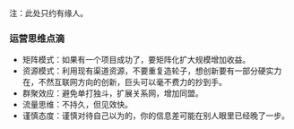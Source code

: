 
注：此处只约有缘人。

### 运营思维点滴

- 矩阵模式：如果有一个项目成功了，要矩阵化扩大规模增加收益。
- 资源模式：利用现有渠道资源，不要重复造轮子，想创新要有一部分硬实力在，不然互联网方向的创新，巨头可以毫不费力的抄到手。
- 群聚效应：避免单打独斗，扩展关系网，增加同盟。
- 流量思维：不持久，但见效快。
- 谨慎态度：谨慎对待自己以为的，你的信息差可能在别人眼里已经晚了一步。
